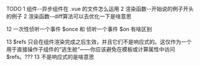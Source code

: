 TODO 
1 组件--异步组件在 .vue 的文件怎么运用
2 渲染函数--开始说的例子开头的例子
2 渲染函数--diff算法可以去优化一下是啥意思

12  一次性侦听一个事件 $once 和 侦听一个事件 $on 有啥区别

13 $refs 只会在组件渲染完成之后生效，并且它们不是响应式的。这仅作为一个用于直接操作子组件的“逃生舱”——你应该避免在模板或计算属性中访问 $refs。???
13 不是响应式的是啥意思
